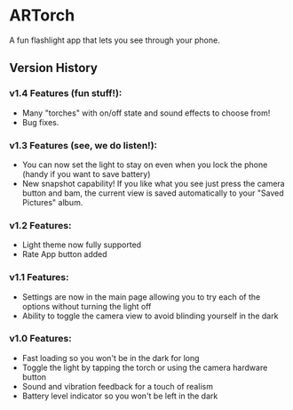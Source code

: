 # ARTorch

A fun flashlight app that lets you see through your phone. 

## Version History

### v1.4 Features (fun stuff!):
- Many "torches" with on/off state and sound effects to choose from!
- Bug fixes.

### v1.3 Features (see, we do listen!):
- You can now set the light to stay on even when you lock the phone (handy if you want to save battery)
- New snapshot capability! If you like what you see just press the camera button and bam, the current view is saved automatically to your "Saved Pictures" album.

### v1.2 Features:
- Light theme now fully supported
- Rate App button added

### v1.1 Features:
- Settings are now in the main page allowing you to try each of the options without turning the light off
- Ability to toggle the camera view to avoid blinding yourself in the dark

### v1.0 Features:
- Fast loading so you won't be in the dark for long
- Toggle the light by tapping the torch or using the camera hardware button
- Sound and vibration feedback for a touch of realism
- Battery level indicator so you won't be left in the dark
